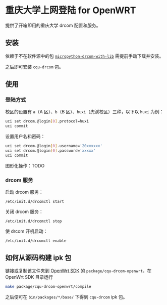 # 重庆大学上网登陆 for OpenWRT

提供了开箱即用的重庆大学 drcom 配置和服务。

## 安装

依赖于不在软件源中的包 [`micropython-drcom-with-lib`](https://github.com/CQU-drcom/micropython-drcom/releases) 需提前手动下载并安装。

之后即可安装 `cqu-drcom` 包。

## 使用

### 登陆方式

校区的设置有 `a`（A 区）、`b`（B 区）、`huxi`（虎溪校区）三种，以下以 `huxi` 为例：

``` bash
uci set drcom.@login[0].protocol=huxi
uci commit
```

设置用户名和密码：

``` bash
uci set drcom.@login[0].username='20xxxxxx'
uci set drcom.@login[0].password='xxxxx'
uci commit
```

图形化操作：TODO

### drcom 服务

启动 drcom 服务：

```
/etc/init.d/drcomctl start
```

关闭 drcom 服务：

```
/etc/init.d/drcomctl stop
```

使 drcom 开机启动：

```
/etc/init.d/drcomctl enable
```

## 如何从源码构建 ipk 包

链接或复制该文件夹到 [OpenWrt SDK](https://openwrt.org/docs/guide-developer/using_the_sdk) 的 `package/cqu-drcom-openwrt`，在 OpenWrt SDK 目录运行

```bash
make package/cqu-drcom-openwrt/compile
```

之后便可在 `bin/packages/*/base/` 下得到 `cqu-drcom` ipk 包。


